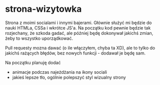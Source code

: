 # strona-wizytowka
Strona z moimi socialami i innymi bajerami.
Głównie służyć mi będzie do nauki HTMLa, CSSa i wkrótce JS'a. Na początku kod pewnie będzie tak rozjechany, że szkoda gadać, ale później będę dokonywał jakichś zmian, żeby to wszystko uporządkować.

Pull requesty mozna dawać (o ile włączyłem, chyba ta XD), ale to tylko do jakichś rażących błędów, bez nowych funkcji - dodawał je będę sam.

Na początku planuję dodać
- animacje podczas najeżdżania na ikony sociali
- jakieś lepsze tło, ogólnie polepszyć styl wizualny strony
